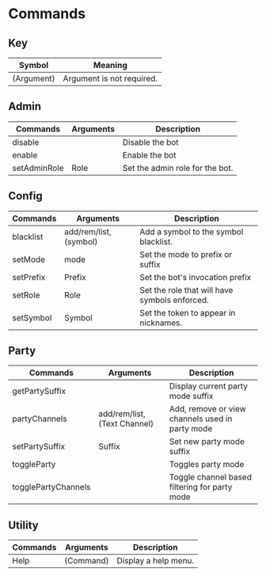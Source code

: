 # Commands

## Key 
| Symbol      | Meaning                        |
| ----------- | ------------------------------ |
| (Argument)  | Argument is not required.      |

## Admin
| Commands     | Arguments | Description                     |
| ------------ | --------- | ------------------------------- |
| disable      |           | Disable the bot                 |
| enable       |           | Enable the bot                  |
| setAdminRole | Role      | Set the admin role for the bot. |

## Config
| Commands  | Arguments              | Description                                   |
| --------- | ---------------------- | --------------------------------------------- |
| blacklist | add/rem/list, (symbol) | Add a symbol to the symbol blacklist.         |
| setMode   | mode                   | Set the mode to prefix or suffix              |
| setPrefix | Prefix                 | Set the bot's invocation prefix               |
| setRole   | Role                   | Set the role that will have symbols enforced. |
| setSymbol | Symbol                 | Set the token to appear in nicknames.         |

## Party
| Commands            | Arguments                    | Description                                     |
| ------------------- | ---------------------------- | ----------------------------------------------- |
| getPartySuffix      |                              | Display current party mode suffix               |
| partyChannels       | add/rem/list, (Text Channel) | Add, remove or view channels used in party mode |
| setPartySuffix      | Suffix                       | Set new party mode suffix                       |
| toggleParty         |                              | Toggles party mode                              |
| togglePartyChannels |                              | Toggle channel based filtering for party mode   |

## Utility
| Commands | Arguments | Description          |
| -------- | --------- | -------------------- |
| Help     | (Command) | Display a help menu. |

